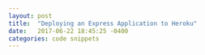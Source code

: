 ```yaml
---
layout: post
title:  "Deploying an Express Application to Heroku"
date:   2017-06-22 18:45:25 -0400
categories: code snippets
---
```


